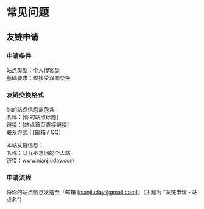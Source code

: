 # 常见问题
## 友链申请
### 申请条件
站点类型：个人博客类<br>
基础要求：仅接受双向交换
### 友链交换格式
你的站点信息需包含：<br>
名称：[你的站点标题]<br>
链接：[站点首页直接链接]<br>
联系方式：[邮箱 / QQ]<br>

本站友链信息：<br>
名称：廿九不念旧的个人站<br>
链接：www.nianjiuday.com
### 申请流程

将你的站点信息发送至「邮箱 [nianjiuday@gmail.com]」（主题为 “友链申请 - 站点名”）

